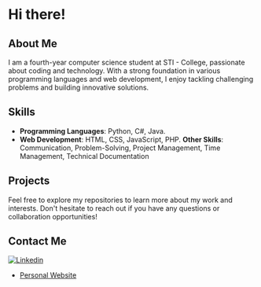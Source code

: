 # Hi there!

## About Me
I am a fourth-year computer science student at STI - College, passionate about coding and technology. With a strong foundation
in various programming languages and web development, I enjoy tackling challenging problems and building innovative solutions.

## Skills
- **Programming Languages**: Python, C#, Java.<br>
- **Web Development**: HTML, CSS, JavaScript, PHP.
**Other Skills**: Communication, Problem-Solving, Project Management, Time Management, Technical Documentation

## Projects



Feel free to explore my repositories to learn more about my work and interests. Don't hesitate to reach out if you have any questions or collaboration opportunities!

## Contact Me
[![Linkedin](https://img.shields.io/badge/-Linkedin-blue?style=flat&logo=Linkedin&logoColor=white)](https://www.linkedin.com/in/audhymontesa)

- [Personal Website](https://github.com/Montesa-JAN/Personal-Website)
